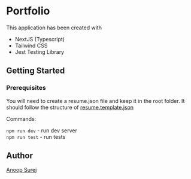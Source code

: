 # Portfolio

This application has been created with

- NextJS (Typescript)
- Tailwind CSS
- Jest Testing Library

## Getting Started

### Prerequisites

You will need to create a resume.json file and keep it in the root folder. It should follow the structure of [resume.template.json](./resume.template.json)

Commands:

`npm run dev` - run dev server  
`npm run test` - run tests

## Author

[Anoop Surej](https://github.com/AnoopSurej)
